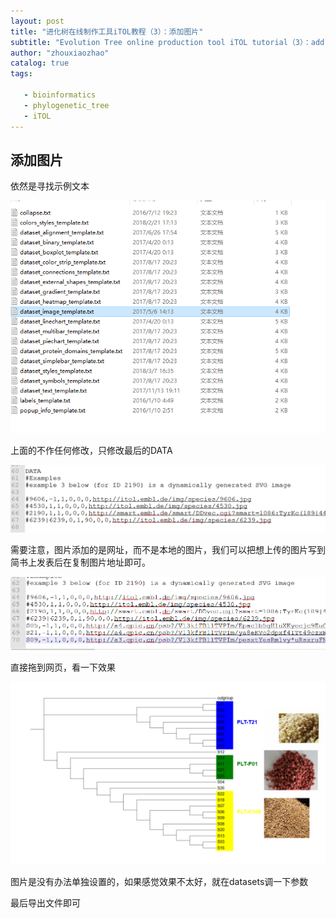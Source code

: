 ```yaml
---
layout: post
title: "进化树在线制作工具iTOL教程（3）：添加图片"
subtitle: "Evolution Tree online production tool iTOL tutorial（3）：add picture "
author: "zhouxiaozhao"
catalog: true
tags:

   - bioinformatics
   - phylogenetic_tree
   - iTOL
---
```


## 添加图片

依然是寻找示例文本

![image-20200913163036431](/img/posts/2020.9.6/image-20200913163036431.png)

上面的不作任何修改，只修改最后的DATA

![image-20200913163331896](/img/posts/2020.9.6/image-20200913163331896.png)

需要注意，图片添加的是网址，而不是本地的图片，我们可以把想上传的图片写到简书上发表后在复制图片地址即可。

![image-20200913163643538](/img/posts/2020.9.6/image-20200913163643538.png)

直接拖到网页，看一下效果

![image-20200913164012566](/img/posts/2020.9.6/image-20200913164012566.png)

图片是没有办法单独设置的，如果感觉效果不太好，就在datasets调一下参数

最后导出文件即可